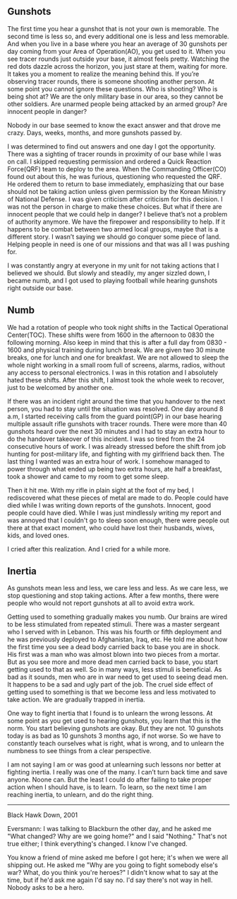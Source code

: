 ## Gunshots
The first time you hear a gunshot that is not your own is memorable. The second time is less so, and every additional one is less and less memorable. And when you live in a base where you hear an average of 30 gunshots per day coming from your Area of Operation(AO), you get used to it. When you see tracer rounds just outside your base, it almost feels pretty. Watching the red dots dazzle across the horizon, you just stare at them, waiting for more. It takes you a moment to realize the meaning behind this. If you’re observing tracer rounds, there is someone shooting another person. At some point you cannot ignore these questions. Who is shooting? Who is being shot at? We are the only military base in our area, so they cannot be other soldiers. Are unarmed people being attacked by an armed group? Are innocent people in danger?

Nobody in our base seemed to know the exact answer and that drove me crazy. Days, weeks, months, and more gunshots passed by.

I was determined to find out answers and one day I got the opportunity. There was a sighting of tracer rounds in proximity of our base while I was on call. I skipped requesting permission and ordered a Quick Reaction Force(QRF) team to deploy to the area. When the Commanding Officer(CO) found out about this, he was furious, questioning who requested the QRF. He ordered them to return to base immediately, emphasizing that our base should not be taking action unless given permission by the Korean Ministry of National Defense. I was given criticism after criticism for this decision. I was not the person in charge to make these choices. But what if there are innocent people that we could help in danger? I believe that’s not a problem of authority anymore. We have the firepower and responsibility to help. If it happens to be combat between two armed local groups, maybe that is a different story. I wasn’t saying we should go conquer some piece of land. Helping people in need is one of our missions and that was all I was pushing for.

I was constantly angry at everyone in my unit for not taking actions that I believed we should. But slowly and steadily, my anger sizzled down, I became numb, and I got used to playing football while hearing gunshots right outside our base.


## Numb
We had a rotation of people who took night shifts in the Tactical Operational Center(TOC). These shifts were from 1600 in the afternoon to 0830 the following morning. Also keep in mind that this is after a full day from 0830 - 1600 and physical training during lunch break. We are given two 30 minute breaks, one for lunch and one for breakfast. We are not allowed to sleep the whole night working in a small room full of screens, alarms, radios, without any access to personal electronics.
I was in this rotation and I absolutely hated these shifts. After this shift, I almost took the whole week to recover, just to be welcomed by another one.

If there was an incident right around the time that you handover to the next person, you had to stay until the situation was resolved. One day around 8 a.m, I started receiving calls from the guard point(GP) in our base hearing multiple assault rifle gunshots with tracer rounds. There were more than 40 gunshots heard over the next 30 minutes and I had to stay an extra hour to do the handover takeover of this incident. I was so tired from the 24 consecutive hours of work. I was already stressed before the shift from job hunting for post-military life, and fighting with my girlfriend back then. The last thing I wanted was an extra hour of work. I somehow managed to power through what ended up being two extra hours, ate half a breakfast, took a shower and came to my room to get some sleep.

Then it hit me. With my rifle in plain sight at the foot of my bed, I rediscovered what these pieces of metal are made to do. People could have died while I was writing down reports of the gunshots. Innocent, good people could have died. While I was just mindlessly writing my report and was annoyed that I couldn't go to sleep soon enough, there were people out there at that exact moment, who could have lost their husbands, wives, kids, and loved ones. 

I cried after this realization. And I cried for a while more.

## Inertia
As gunshots mean less and less, we care less and less. As we care less, we stop questioning and stop taking actions. After a few months, there were people who would not report gunshots at all to avoid extra work.

Getting used to something gradually makes you numb. Our brains are wired to be less stimulated from repeated stimuli. There was a master sergeant who I served with in Lebanon. This was his fourth or fifth deployment and he was previously deployed to Afghanistan, Iraq, etc. He told me about how the first time you see a dead body carried back to base you are in shock. His first was a man who was almost blown into two pieces from a mortar. But as you see more and more dead men carried back to base, you start getting used to that as well. So in many ways, less stimuli is beneficial. As bad as it sounds, men who are in war need to get used to seeing dead men. It happens to be a sad and ugly part of the job. The cruel side effect of getting used to something is that we become less and less motivated to take action. We are gradually trapped in inertia.

One way to fight inertia that I found is to unlearn the wrong lessons. At some point as you get used to hearing gunshots, you learn that this is the norm. You start believing gunshots are okay. But they are not. 10 gunshots today is as bad as 10 gunshots 3 months ago, if not worse. So we have to constantly teach ourselves what is right, what is wrong, and to unlearn the numbness to see things from a clear perspective.

I am not saying I am or was good at unlearning such lessons nor better at fighting inertia. I really was one of the many. I can’t turn back time and save anyone. Noone can. But the least I could do after failing to take proper action when I should have, is to learn. To learn, so the next time I am reaching inertia, to unlearn, and do the right thing.


<hr />
Black Hawk Down, 2001

Eversmann: I was talking to Blackburn the other day, and he asked me "What changed? Why are we going home?" and I said "Nothing." That's not true either; I think everything's changed. I know I've changed.

You know a friend of mine asked me before I got here; it's when we were all shipping out. He asked me "Why are you going to fight somebody else's war? What, do you think you're heroes?" I didn't know what to say at the time, but if he'd ask me again I'd say no. I'd say there's not way in hell. Nobody asks to be a hero.